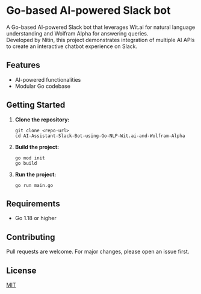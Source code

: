 # Go-based AI-powered Slack bot

A Go-based AI-powered Slack bot that leverages Wit.ai for natural language understanding and Wolfram Alpha for answering queries.  
Developed by Nitin, this project demonstrates integration of multiple AI APIs to create an interactive chatbot experience on Slack.

## Features

- AI-powered functionalities
- Modular Go codebase

## Getting Started

1. **Clone the repository:**
   ```
   git clone <repo-url>
   cd AI-Assistant-Slack-Bot-using-Go-NLP-Wit.ai-and-Wolfram-Alpha
   ```

2. **Build the project:**
   ```
   go mod init 
   go build
   ```

3. **Run the project:**
   ```
   go run main.go
   ```

## Requirements

- Go 1.18 or higher

## Contributing

Pull requests are welcome. For major changes, please open an issue first.

## License

[MIT](LICENSE)
